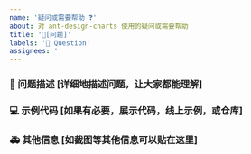 ```yaml
---
name: '疑问或需要帮助 ❓'
about: 对 ant-design-charts 使用的疑问或需要帮助
title: '🧐[问题]'
labels: '🧐 Question'
assignees: ''
---
```


### 🧐 问题描述 [详细地描述问题，让大家都能理解]

### 💻 示例代码 [如果有必要，展示代码，线上示例，或仓库]

### 🚑 其他信息 [如截图等其他信息可以贴在这里]
